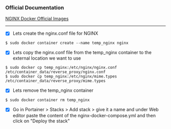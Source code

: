 ### Official Documentation
[NGINX Docker Official Images](https://hub.docker.com/_/nginx "NGINX Docker Official Images")

---

- [X] Lets create the nginx.conf file for NGINX
```ignorelang
$ sudo docker container create --name temp_nginx nginx
```

- [X] Lets copy the nginx.conf file from the temp_nginx container to the external location we want to use
```ignorelang
$ sudo docker cp temp_nginx:/etc/nginx/nginx.conf /etc/container_data/reverse_proxy/nginx.conf
$ sudo docker cp temp_nginx:/etc/nginx/mime.types /etc/container_data/reverse_proxy/mime.types
```

-[X] Lets remove the temp_nginx container
```ignorelang
$ sudo docker container rm temp_nginx
```

- [X] Go in Portainer > Stacks > Add stack > give it a name and under Web editor paste the content of the nginx-docker-compose.yml and then click on "Deploy the stack"